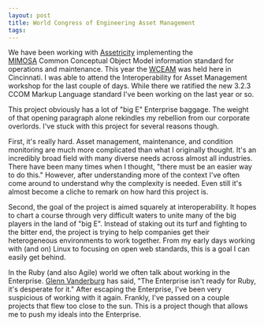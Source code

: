 ```yaml
---
layout: post
title: World Congress of Engineering Asset Management
tags: 
---
```

We have been working with [Assetricity](http://assetricity.com/) implementing
the [MIMOSA](http://www.mimosa.org/) Common Conceptual Object Model
information standard for operations and maintenance. This year the
[WCEAM](http://www.wceam.com/) was held here in Cincinnati. I was able to
attend the Interoperability for Asset Management workshop for the last couple
of days. While there we ratified the new 3.2.3 CCOM Markup Language standard
I've been working on the last year or so.

This project obviously has a lot of "big E" Enterprise baggage. The weight of
that opening paragraph alone rekindles my rebellion from our corporate
overlords. I've stuck with this project for several reasons though.

First, it's really hard. Asset management, maintenance, and condition
monitoring are much more complicated than what I originally thought. It's an
incredibly broad field with many diverse needs across almost all industries.
There have been many times when I thought, "there must be an easier way to do
this." However, after understanding more of the context I've often come around
to understand why the complexity is needed. Even still it's almost become a
cliche to remark on how hard this project is.

Second, the goal of the project is aimed squarely at interoperability. It
hopes to chart a course through very difficult waters to unite many of the big
players in the land of "big E". Instead of staking out its turf and fighting
to the bitter end, the project is trying to help companies get their
heterogeneous environments to work together. From my early days working with
(and on) Linux to focusing on open web standards, this is a goal I can easily
get behind.

In the Ruby (and also Agile) world we often talk about working in the
Enterprise. [Glenn Vanderburg](http://www.vanderburg.org/blog) has said, "The
Enterprise isn't ready for Ruby, it's desperate for it." After escaping the
Enterprise, I've been very suspicious of working with it again. Frankly, I've
passed on a couple projects that flew too close to the sun. This is a project
though that allows me to push my ideals into the Enterprise.
